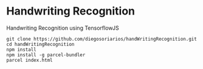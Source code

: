 # Handwriting Recognition

Handwriting Recognition using TensorflowJS

```
git clone https://github.com/diegosoriarios/handWritingRecognition.git
cd handWritingRecognition
npm install
npm install -g parcel-bundler
parcel index.html
```